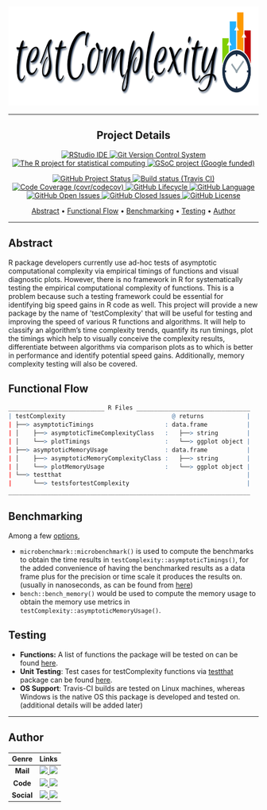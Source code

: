 <p align = "center">
<img width = "740" height = "200" src = "Images/TransparentLogo.png">
</p>

---
<h2 align="center">
Project Details
</h2>    

<p align="center">
    <a href="https://rstudio.com/">
    <img src="https://img.shields.io/badge/RStudio-IDE-black?style=for-the-badge&logo=RStudio"
         alt="RStudio IDE">    
    <a href="https://git-scm.com/">
    <img src="https://img.shields.io/badge/Git-VCS-orange?style=for-the-badge&logo=git"
         alt="Git Version Control System">
    <a href="https://www.r-project.org/">
    <img src="https://img.shields.io/badge/Project-Org-blue?style=for-the-badge&logo=R"
         alt="The R project for statistical computing">
    <a href="https://summerofcode.withgoogle.com/projects/#4887653356404736">
    <img src="https://img.shields.io/badge/Google%20Summer%20of%20code-Funded-success?style=for-the-badge&logo=Google"
         alt="GSoC project (Google funded)">
</p> 

<p align="center">
    <a href="https://www.repostatus.org/#active">
    <img src="https://www.repostatus.org/badges/latest/active.svg"
         alt="GitHub Project Status">
    <a href="https://travis-ci.com/github/Anirban166/testComplexity">
    <img src="https://travis-ci.com/Anirban166/testComplexity.svg?branch=master"
         alt="Build status (Travis CI)">      
    <a href="https://codecov.io/gh/Anirban166/testComplexity?branch=master">    
    <img src="https://codecov.io/gh/Anirban166/testComplexity/branch/master/graph/badge.svg"
         alt="Code Coverage (covr/codecov)">    
    <a href="https://www.tidyverse.org/lifecycle/#experimental">
    <img src="https://img.shields.io/badge/lifecycle-experimental-orange.svg"
         alt="GitHub Lifecycle">
    <a href="https://www.r-project.org/">
    <img src="https://img.shields.io/github/languages/top/Anirban166/testComplexity?label=R"
         alt="GitHub Language">
    <a href="https://github.com/Anirban166/testComplexity/issues">
    <img src="https://img.shields.io/badge/Open%20Issues-3-orange"
         alt="GitHub Open Issues">
    <a href="https://github.com/Anirban166/testComplexity/issues?q=is%3Aissue+is%3Aclosed">
    <img src="https://img.shields.io/badge/Closed%20Issues-1-brightgreen"
         alt="GitHub Closed Issues">
         <a href="https://github.com/Anirban166/testComplexity/blob/master/LICENSE.md">
    <img src="https://img.shields.io/github/license/mashape/apistatus.svg"
         alt="GitHub License">
</p> 
<p align="center">
  <a href="#abstract">Abstract</a> •
  <a href="#functional-flow">Functional Flow</a> •
  <a href="#benchmarking">Benchmarking</a> • 
  <a href="#testing">Testing</a> •    
  <a href="#author">Author</a> 
</p>    
        
---
## Abstract
R package developers currently use ad-hoc tests of asymptotic computational complexity via empirical timings of functions and visual diagnostic plots. However, there is no framework in R for systematically testing the empirical computational complexity of functions. This is a problem because such a testing framework could be essential for identifying big speed gains in R code as well. This project will provide a new package by the name of 'testComplexity' that will be useful for testing and improving the speed of various R functions and algorithms. It will help to classify an algorithm’s time complexity trends, quantify its run timings, plot the timings which help to visually conceive the complexity results, differentiate between algorithms via comparison plots as to which is better in performance and identify potential speed gains. Additionally, memory complexity testing will also be covered.

## Functional Flow
```r
___________________________ R Files ________________________________
| testComplexity                              @ returns            |
| ├──> asymptoticTimings                    : data.frame           |
| │    ├──> asymptoticTimeComplexityClass   :   ├──> string        | 
| │    └──> plotTimings                     :   └──> ggplot object |
| ├──> asymptoticMemoryUsage                : data.frame           |
| │    ├──> asymptoticMemoryComplexityClass :   ├──> string        |
| │    └──> plotMemoryUsage                 :   └──> ggplot object |
| └──> testthat                                                    |
|      └──> testsfortestComplexity                                 |
____________________________________________________________________
```

## Benchmarking
Among a few [options](https://anirban166.github.io//Benchmarking/), 
- `microbenchmark::microbenchmark()` is used to compute the benchmarks to obtain the time results in `testComplexity::asymptoticTimings()`, for the added convenience of having the benchmarked results as a data frame plus for the precision or time scale it produces the results on. (usually in nanoseconds, as can be found from [here](https://cran.r-project.org/web/packages/microbenchmark/microbenchmark.pdf))
- `bench::bench_memory()` would be used to compute the memory usage to obtain the memory use metrics in `testComplexity::asymptoticMemoryUsage()`.
            
## Testing
- **Functions:** A list of functions the package will be tested on can be found [here](https://github.com/Anirban166/testComplexity/issues/2#issue-615087634).
- **Unit Testing**: Test cases for testComplexity functions via [testthat](https://cran.r-project.org/web/packages/testthat/index.html) package can be found [here](https://github.com/Anirban166/testComplexity/blob/master/tests/testthat/test-testsfortestComplexity.R).
- **OS Support**: Travis-CI builds are tested on Linux machines, whereas Windows is the native OS this package is developed and tested on. (additional details will be added later)

---
## Author
      
| Genre | Links |
| :---: | :---: |
| **Mail** | <a href="mailto:bloodraven166@gmail.com"><img height="40" src="https://img.shields.io/badge/--white?style=flat&logo=gmail"> <a href="mailto:Anirban.code@studentpartner.com"> <img height="40" src="https://img.shields.io/badge/--black?style=flat&logo=Microsoft"> 
| **Code** | <a href="https://stackoverflow.com/users/11422223/anirban166?tab=profile"> <img height="40" src="https://img.shields.io/badge/--white?style=flat&logo=Stack%20Overflow"> <a href="https://github.com/Anirban166"> <img height="40" src="https://img.shields.io/badge/--black?style=flat&logo=Github"> |
| **Social** | <a href="https://www.instagram.com/anirban.166/"> <img height="40" src="https://img.shields.io/badge/--white?style=flat&logo=Instagram"> <a href="https://www.linkedin.com/in/anirban166/"> <img height="40" src="https://img.shields.io/badge/--black?style=flat&logo=LinkedIn"> |      
      
